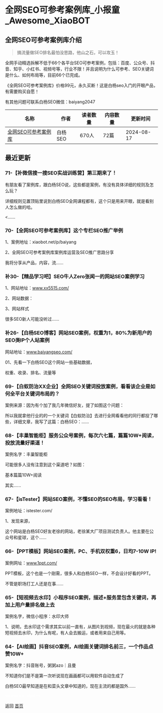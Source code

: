 # 全网SEO可参考案例库_小报童_Awesome_XiaoBOT

## 全网SEO可参考案例库介绍
> 搞流量做SEO排名最怕没思路，他山之石，可以攻玉！    
    
全网手动精选拆解不低于66个各平台SEO可参考案例，包括：百度、公众号、抖音、知乎、小红书、视频号等，行业不限！并且说明为什么可参考、SEO关键词是什么、如何布局等，目前66个已完成。    
    
《全网SEO可参考案例库》价格99元，永久买断！这是白杨seo入门的开眼产品，有需要购买自愿！    
    
有其他问题可联系白杨SEO微信：baiyang2047  
  


|名称|作者|读者数量|内容数量|更新时间|
|---|---|---|---|---|
|[全网SEO可参考案例库](https://xiaobot.net/p/baiyang?refer=0b133df9-27dc-423b-8101-639049001c13)|白杨SEO|670人|72篇|2024-08-17|

## 最近更新
### 71-【补微信搜一搜SEO实战训练营】第三期来了！

有朋友看了案例库，跟白杨SEO说，这些都是案例，有没有具体详细的规则及怎么玩？

详细规则见置顶贴里说到白杨SEO全网课程都有，这个只是用来开眼，就是看别人怎么做的哈。

<......

### 70-【全网SEO可参考案例库】这个专栏SEO推广举例

1、案例地址：xiaobot.net/p/baiyang

2、全网SEO可参考案例库案例库运营及SEO推广思路分享

我将分享从产品，内容，流......

### 补30-【精品学习吧】SEO牛人Zero张闻一的网站SEO案例学习

1、网站地址：www.xx5515.com/

2、网站数据：

3、网站样式

很多SEO新人可能没听过......

### 补26-【白杨SEO博客】网站SEO案例，权重为1，80%为新用户的SEO类IP个人站案例

网站地址：www.baiyangseo.com/

01、先看一下白杨SEO这个网站一些基础数据，

权重、收录、排名、流量等

### 69-【白蚁防治XX企业】全网SEO关键词投放案例，看看该企业是如何全平台关键词布局的？

案例来源：因为有个加了我几年微信好友，提了如图这个问题：

所以我就拿他行业的的一个关键词【白蚁防治】去进行全网看看他的同行都投了哪些，详细文章，我写了这篇：白杨SEO：......

### 68-【丰巢智能柜】服务公众号案例，每次六七篇，篇篇10W+阅读，投放流量好渠道！

案例名字：丰巢智能柜

可能很多人没有注意到这个渠道吧？如图：

基本篇篇10W+阅读

其实......

### 67-【isTester】网站SEO案例，不懂SEO的SEO布局，学习看看！

案例地址：istester.com/

1、发现来源，

这个网站是白杨SEO好友老徐的网站，老徐某大厂项目测试负责人。他主要在公众号和星球，这个......

### 66-【PPT模板】网站SEO案例，PC、手机双权重6，日均7-10W IP!

案例网址：www.1ppt.com/

PPT模板，这个也是一个刚需，很多人和白杨SEO一样，不会设计好看的PPT。

不管是职场打工人还是在事......

### 65-【短视频去水印】小程序SEO案例，描述+服务里包含关键词，再加上用户量排名做上去

案例名字，微信小程序：水印大师

1、说明，去水印这个需求其实以前一直有，从图片到视频，现在最火的就是各种短视频去水印，为什么有呢，有人会去搬运，或者用来自己用等。

### 64-【AI绘画】抖音SEO案例，AI绘画关键词排名前三，一个作品点赞10W+

案例名字：抖音账号，粥粥azo｜且曼

不知道你们是不是第一次听说现在画画都可以用软件自动生成了

白杨SEO最早知道是在和菜头文章中知道的，现在主流的都是国外......


<a href="https://github.com/Reno9527/awesome-xiaobot" style="color: white; text-decoration: none;">awesome-xiaobot</a>

返回 [首页](../README.md)
